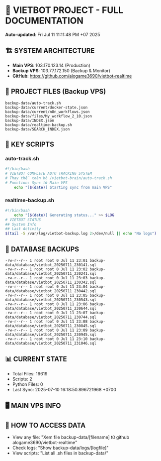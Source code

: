 # 🤖 VIETBOT PROJECT - FULL DOCUMENTATION
**Auto-updated**: Fri Jul 11 11:11:48 PM +07 2025

## 🏗️ SYSTEM ARCHITECTURE
- **Main VPS**: 103.170.123.14 (Production)
- **Backup VPS**: 103.77.172.150 (Backup & Monitor)
- **GitHub**: https://github.com/alogame3690/vietbot-realtime

## 📁 PROJECT FILES (Backup VPS)
```
backup-data/auto-track.sh
backup-data/current/docker-state.json
backup-data/current/n8n_workflows.json
backup-data/files/My_workflow_2_10.json
backup-data/INDEX.json
backup-data/realtime-backup.sh
backup-data/SEARCH_INDEX.json
```

## 🔧 KEY SCRIPTS
### auto-track.sh
```bash
#!/bin/bash
# VIETBOT COMPLETE AUTO TRACKING SYSTEM
# Thay thế toàn bộ /vietbot-brain/auto-track.sh
# Function: Sync từ Main VPS
    echo "[$(date)] Starting sync from main VPS"
```
### realtime-backup.sh
```bash
#!/bin/bash
    echo "[$(date)] Generating status..." >> $LOG
# VIETBOT STATUS
## System Info
## Last Activity
$(tail -5 /var/log/vietbot-backup.log 2>/dev/null || echo "No logs")
```

## 💾 DATABASE BACKUPS
```
-rw-r--r-- 1 root root 0 Jul 11 23:01 backup-data/database/vietbot_20250711_230141.sql
-rw-r--r-- 1 root root 0 Jul 11 23:02 backup-data/database/vietbot_20250711_230241.sql
-rw-r--r-- 1 root root 0 Jul 11 23:03 backup-data/database/vietbot_20250711_230342.sql
-rw-r--r-- 1 root root 0 Jul 11 23:04 backup-data/database/vietbot_20250711_230442.sql
-rw-r--r-- 1 root root 0 Jul 11 23:05 backup-data/database/vietbot_20250711_230543.sql
-rw-r--r-- 1 root root 0 Jul 11 23:06 backup-data/database/vietbot_20250711_230644.sql
-rw-r--r-- 1 root root 0 Jul 11 23:07 backup-data/database/vietbot_20250711_230744.sql
-rw-r--r-- 1 root root 0 Jul 11 23:08 backup-data/database/vietbot_20250711_230845.sql
-rw-r--r-- 1 root root 0 Jul 11 23:09 backup-data/database/vietbot_20250711_230945.sql
-rw-r--r-- 1 root root 0 Jul 11 23:10 backup-data/database/vietbot_20250711_231046.sql
```

## 📊 CURRENT STATE
- Total Files: 16619
- Scripts: 2
- Python Files: 0
- Last Sync: 2025-07-10 16:18:50.896721968 +0700

## 🖥️ MAIN VPS INFO


## 🚨 HOW TO ACCESS DATA
- View any file: "Xem file backup-data/[filename] từ github alogame3690/vietbot-realtime"
- Check logs: "Show backup-data/logs/[logfile]"
- View scripts: "List all .sh files in backup-data/"
